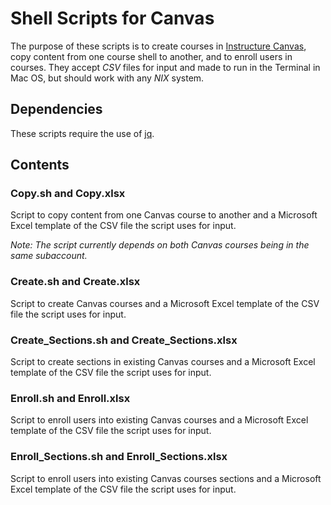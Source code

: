 # Shell Scripts for Canvas

The purpose of these scripts is to create courses in [Instructure Canvas](https://www.instructure.com/canvas/), copy content from one course shell to another, and to enroll users in courses. They accept *CSV* files for input and made to run in the Terminal in Mac OS, but should work with any *NIX* system.

## Dependencies

These scripts require the use of [jq](https://stedolan.github.io/jq/download/).

## Contents

### Copy.sh and Copy.xlsx

Script to copy content from one Canvas course to another and a Microsoft Excel template of the CSV file the script uses for input.

*Note: The script currently depends on both Canvas courses being in the same subaccount.*

### Create.sh and Create.xlsx

Script to create Canvas courses and a Microsoft Excel template of the CSV file the script uses for input.

### Create_Sections.sh and Create_Sections.xlsx

Script to create sections in existing Canvas courses and a Microsoft Excel template of the CSV file the script uses for input.

### Enroll.sh and Enroll.xlsx

Script to enroll users into existing Canvas courses and a Microsoft Excel template of the CSV file the script uses for input.

### Enroll_Sections.sh and Enroll_Sections.xlsx

Script to enroll users into existing Canvas courses sections and a Microsoft Excel template of the CSV file the script uses for input.

